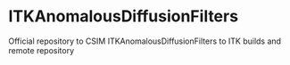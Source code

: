 # ITKAnomalousDiffusionFilters
Official repository to CSIM ITKAnomalousDiffusionFilters to ITK builds and remote repository
